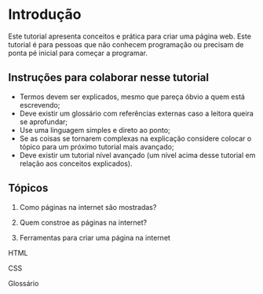 # Introdução

Este tutorial apresenta conceitos e prática para criar uma página web. Este tutorial é para pessoas que não conhecem programação ou precisam de ponta pé inicial para começar a programar.

## Instruções para colaborar nesse tutorial

* Termos devem ser explicados, mesmo que pareça óbvio a quem está escrevendo;
* Deve existir um glossário com referências externas caso a leitora queira se aprofundar;
* Use uma linguagem simples e direto ao ponto;
* Se as coisas se tornarem complexas na explicação considere colocar o tópico para um próximo tutorial mais avançado;
* Deve existir um tutorial nível avançado \(um nível acima desse tutorial em relação aos conceitos explicados\).

## Tópicos

1. Como páginas na internet são mostradas?

2. Quem constroe as páginas na internet?

3. Ferramentas para criar uma página na internet

HTML

CSS

Glossário
